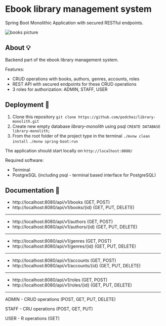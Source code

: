 # Ebook library management system
Spring Boot Monolithic Application with secured RESTful endpoints.

![books picture](https://images.vexels.com/media/users/3/205462/isolated/lists/87b34912ed9f8d2900754c38220faac6-pile-of-books-illustration.png)

## About :bulb:
Backend part of the ebook library management system.

Features:
- CRUD operations with books, authors, genres, accounts, roles
- REST API with secured endpoints for these CRUD operations
- 3 roles for authorization: ADMIN, STAFF, USER

## Deployment :rocket:
1) Clone this repository `git clone https://github.com/podchez/library-monolith.git`
2) Create new empty database *library-monolith* using psql `CREATE DATABASE library-monolith;`
3) From the root folder of the project type in the terminal `./mvnw clean install` `./mvnw spring-boot:run`

The application should start locally on `http://localhost:8080/`

Required software:
- Terminal
- PostgreSQL (including psql - terminal based interface for PostgreSQL)

## Documentation 📄
- http://localhost:8080/api/v1/books  (GET, POST)
- http://localhost:8080/api/v1/books/{id}  (GET, PUT, DELETE)
---
- http://localhost:8080/api/v1/authors  (GET, POST)
- http://localhost:8080/api/v1/authors/{id}  (GET, PUT, DELETE)
---
- http://localhost:8080/api/v1/genres  (GET, POST)
- http://localhost:8080/api/v1/genres/{id}  (GET, PUT, DELETE)
---
- http://localhost:8080/api/v1/accounts  (GET, POST)
- http://localhost:8080/api/v1/accounts/{id}  (GET, PUT, DELETE)
---
- http://localhost:8080/api/v1/roles  (GET, POST)
- http://localhost:8080/api/v1/roles/{id}  (GET, PUT, DELETE)
---
ADMIN - CRUD operations (POST, GET, PUT, DELETE)

STAFF - CRU operations (POST, GET, PUT)

USER  - R operations (GET)
